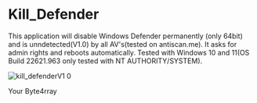 # Kill_Defender

This application will disable Windows Defender permanently (only 64bit) and is unndetected(V1.0) by all AV's(tested on antiscan.me).
It asks for admin rights and reboots automatically. Tested with Windows 10 and 11(OS Build 22621.963 only tested with NT AUTHORITY/SYSTEM).

![kill_defenderV1 0](https://user-images.githubusercontent.com/119765421/207934541-555bcd04-69ea-4f4e-bc4e-312b06f29dc4.png)

Your Byte4rray
